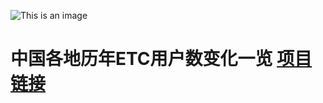 ![This is an image](https://myoctocat.com/assets/images/base-octocat.svg)
# 中国各地历年ETC用户数变化一览 [项目链接](https://yutonghan1123.github.io/etctest/)
